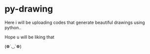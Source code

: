# py-drawing
Here i will be uploading codes that generate beautiful drawings using python..

Hope u will be liking that 

(❁´◡`❁)